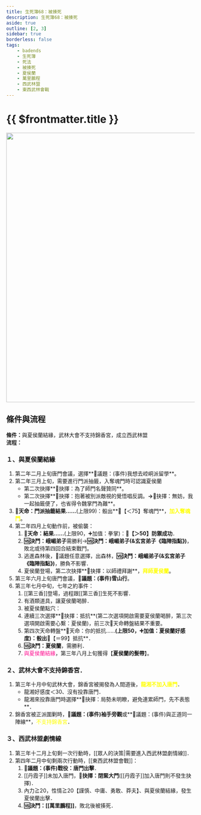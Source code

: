 ```yaml
---
title: 生死簿68：被揍死
description: 生死簿68：被揍死
aside: true
outline: [2, 3]
sidebar: true
borderless: false
tags:
    - badends
    - 生死簿
    - 死法
    - 被揍死
    - 夏侯蘭
    - 萬里鵬程
    - 西武林盟
    - 東西武林會戰
---
```


# {{ $frontmatter.title }}

<img width="720" src="/images/badends/badend68.png">

## 條件與流程

<b>條件：</b>與<Girl5Icon>夏侯蘭</Girl5Icon>結緣，武林大會不支持錦香宮，成立西武林盟<br>
<b>流程：</b><br>

### １、與夏侯蘭結緣
1. 第二年二月上旬唐門會議，選擇**📜議題：(事件)我想去崆峒派留學**。
2. 第二年三月上旬，需要進行門派抽籤，入奪魂門時可認識<Girl5Icon>夏侯蘭</Girl5Icon>
   + 第二次抉擇**📖抉擇：為了師門名聲贊同**。
   + 第二次抉擇**📖抉擇：抱著被別派敵視的覺悟唱反調。**→**📖抉擇：無妨，我一起抽籤便了，也省得令魏掌門為難**。
3. **🎲天命：門派抽籤結果......**(上限99)：骰出**🧾【＜75】奪魂門**，<span style='color: Yellow;'>**加入奪魂門**</span>。
4. 第二年四月上旬動作前，被偷襲：
   1. **🎲天命：結果......**(上限90，➕加值：拳掌)：**🧾【＞50】防禦成功**．
   2. **🆚決鬥：峨嵋弟子**需勝利→**🆚決鬥：峨嵋弟子(&玄宮弟子《臨陣指點》)**，敗北或待第四回合結束戰鬥。
   3. 逃進森林後，🧾議題任意選擇，出森林，**🆚決鬥：峨嵋弟子(&玄宮弟子《臨陣指點》)**，勝負不影響．
   4. <Girl5Icon>夏侯蘭</Girl5Icon>登場，第二次抉擇**📖抉擇：以師禮拜謝**，<span style='color: Yellow;'>**拜師夏侯蘭**</span>。
5. 第三年六月上旬唐門會議，**📜議題：(事件)雪山行**。
6. 第三年七月中旬，七年之約事件：
   1. [[第三香]]登場，過程跟[[第三香]]生死不影響．
   2. 有酒類道具，讓<Girl5Icon>夏侯蘭</Girl5Icon>喝醉．
   3. 被<Girl5Icon>夏侯蘭</Girl5Icon>點穴：
   4. 連續三次選擇**📖抉擇：抵抗**(第二次選項開啟需要<Girl5Icon>夏侯蘭</Girl5Icon>喝醉，第三次選項開啟需要心繫：<Girl5Icon>夏侯蘭</Girl5Icon>)，前三次🎲天命轉盤結果不重要。
   5. 第四次天命轉盤**🎲天命：你的抵抗......**(上限50，➕加值：<Girl5Icon>夏侯蘭</Girl5Icon>好感度)：骰出**🧾【＝99】抵抗**．
   6. **🆚決鬥：<Girl5Icon>夏侯蘭</Girl5Icon>**，需勝利．
   7. <span style='color: #FF1493;'>與夏侯蘭結緣</span>，第三年八月上旬獲得【**夏侯蘭的髮帶**】。

### ２、武林大會不支持錦香宮．
1. 第三年十月中旬武林大會，錦香宮被揭發為人間道後，<span style='color: Yellow;'>**龍湘不加入唐門**</span>．
   + <Girl8Icon>龍湘</Girl8Icon>好感度＜30、沒有投靠唐門．
   + <Girl8Icon>龍湘</Girl8Icon>來投靠唐門時選擇**📖抉擇：局勢未明瞭，避免連累師門，先不表態**．
2. 錦香宮被正派圍剿時，**📜議題：(事件)袖手旁觀**或**📜議題：(事件)與正道同一陣線**，<span style='color: Yellow;'>不支持錦香宮</span>．

### ３、西武林盟劇情線
1. 第三年十二月上旬剩一次行動時，[[眾人的決策|需要進入西武林盟劇情線]]．
2. 第四年二月中旬剩兩次行動時，[[東西武林盟會戰]]：
   1. **📜議題：(事件)戰役：唐門出擊**．
   2. [[丹霞子]]未加入唐門，**📖抉擇：閉緊大門**([[丹霞子]]加入唐門則不發生抉擇)．
   3. 內力≧20，性情≧20【謹慎、中庸、勇敢、莽夫】、與<Girl5Icon>夏侯蘭</Girl5Icon>結緣，發生<Girl5Icon>夏侯蘭</Girl5Icon>出擊．
   4. **🆚決鬥：[[萬里鵬程]]**，敗北後被揍死．
